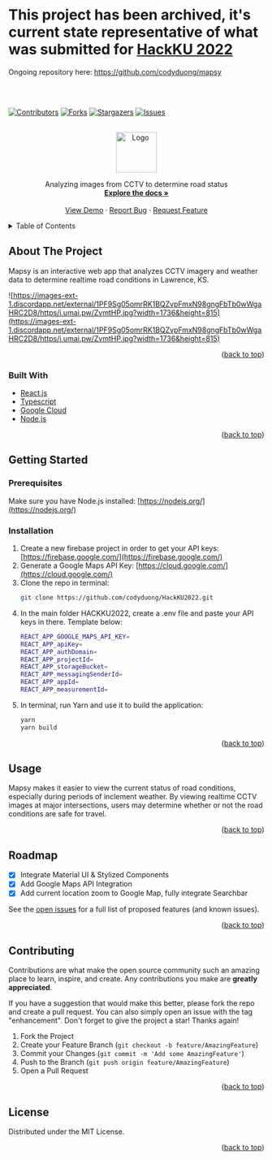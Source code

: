 # This project has been archived, it's current state representative of what was submitted for [HackKU 2022](https://devpost.com/software/mapsy)
Ongoing repository here: https://github.com/codyduong/mapsy

<br></br>
<div id="top"></div>

<!-- PROJECT SHIELDS -->
<!--
*** I'm using markdown "reference style" links for readability.
*** Reference links are enclosed in brackets [ ] instead of parentheses ( ).
*** See the bottom of this document for the declaration of the reference variables
*** for contributors-url, forks-url, etc. This is an optional, concise syntax you may use.
*** https://www.markdownguide.org/basic-syntax/#reference-style-links
-->
[![Contributors][contributors-shield]][contributors-url]
[![Forks][forks-shield]][forks-url]
[![Stargazers][stars-shield]][stars-url]
[![Issues][issues-shield]][issues-url]


<!-- PROJECT LOGO -->
<br />
<div align="center">
  <a href="https://github.com/codyduong/HackKU2022">
    <img src="https://media.discordapp.net/attachments/962428918206459924/962542551972339762/TH5Mgm-t.png?width=1328&height=972" alt="Logo" width="80" height="80">
  </a>

  <p align="center">
    Analyzing images from CCTV to determine road status
    <br />
    <a href="https://github.com/codyduong/HackKU2022"><strong>Explore the docs »</strong></a>
    <br />
    <br />
    <a href="https://github.com/codyduong/HackKU2022">View Demo</a>
    ·
    <a href="https://github.com/codyduong/HackKU2022/issues">Report Bug</a>
    ·
    <a href="https://github.com/codyduong/HackKU2022/issues">Request Feature</a>
  </p>
</div>



<!-- TABLE OF CONTENTS -->
<details>
  <summary>Table of Contents</summary>
  <ol>
    <li>
      <a href="#about-the-project">About The Project</a>
      <ul>
        <li><a href="#built-with">Built With</a></li>
      </ul>
    </li>
    <li>
      <a href="#getting-started">Getting Started</a>
      <ul>
        <li><a href="#prerequisites">Prerequisites</a></li>
        <li><a href="#installation">Installation</a></li>
      </ul>
    </li>
    <li><a href="#usage">Usage</a></li>
    <li><a href="#roadmap">Roadmap</a></li>
    <li><a href="#contributing">Contributing</a></li>
    <li><a href="#license">License</a></li>
  </ol>
</details>



<!-- ABOUT THE PROJECT -->
## About The Project


Mapsy is an interactive web app that analyzes CCTV imagery and weather data to determine realtime road conditions in Lawrence, KS.

![https://images-ext-1.discordapp.net/external/1PF9Sg05omrRK1BQZvpFmxN98gngFbTb0wWgaHRC2D8/https/i.umai.pw/ZvmtHP.jpg?width=1736&height=815](https://images-ext-1.discordapp.net/external/1PF9Sg05omrRK1BQZvpFmxN98gngFbTb0wWgaHRC2D8/https/i.umai.pw/ZvmtHP.jpg?width=1736&height=815)

<p align="right">(<a href="#top">back to top</a>)</p>



### Built With

* [React.js](https://reactjs.org/)
* [Typescript](https://typescriptlang.org/)
* [Google Cloud](https://cloud.google.com/)
* [Node.js](https://nodejs.org/)

<p align="right">(<a href="#top">back to top</a>)</p>



<!-- GETTING STARTED -->
## Getting Started

### Prerequisites

Make sure you have Node.js installed: [https://nodejs.org/](https://nodejs.org/)

### Installation

1. Create a new firebase project in order to get your API keys: [https://firebase.google.com/](https://firebase.google.com/)
2. Generate a Google Maps API Key: [https://cloud.google.com/](https://cloud.google.com/)
3. Clone the repo in terminal:
   ```sh
   git clone https://github.com/codyduong/HackKU2022.git
   ```
4. In the main folder HACKKU2022, create a .env file and paste your API keys in there. Template below:
   ```sh
   REACT_APP_GOOGLE_MAPS_API_KEY=
   REACT_APP_apiKey=
   REACT_APP_authDomain=
   REACT_APP_projectId=
   REACT_APP_storageBucket=
   REACT_APP_messagingSenderId=
   REACT_APP_appId=
   REACT_APP_measurementId=
   ```
5. In terminal, run Yarn and use it to build the application:
   ```js
   yarn
   yarn build
   ```

<p align="right">(<a href="#top">back to top</a>)</p>



<!-- USAGE EXAMPLES -->
## Usage

Mapsy makes it easier to view the current status of road conditions, especially during periods of inclement weather. By viewing realtime CCTV images at major intersections, users may determine whether or not the road conditions are safe for travel. 

<p align="right">(<a href="#top">back to top</a>)</p>



<!-- ROADMAP -->
## Roadmap

- [x] Integrate Material UI & Stylized Components
- [x] Add Google Maps API Integration
- [x] Add current location zoom to Google Map, fully integrate Searchbar

See the [open issues](https://github.com/codyduong/HackKU2022/issues) for a full list of proposed features (and known issues).

<p align="right">(<a href="#top">back to top</a>)</p>



<!-- CONTRIBUTING -->
## Contributing

Contributions are what make the open source community such an amazing place to learn, inspire, and create. Any contributions you make are **greatly appreciated**.

If you have a suggestion that would make this better, please fork the repo and create a pull request. You can also simply open an issue with the tag "enhancement".
Don't forget to give the project a star! Thanks again!

1. Fork the Project
2. Create your Feature Branch (`git checkout -b feature/AmazingFeature`)
3. Commit your Changes (`git commit -m 'Add some AmazingFeature'`)
4. Push to the Branch (`git push origin feature/AmazingFeature`)
5. Open a Pull Request

<p align="right">(<a href="#top">back to top</a>)</p>



<!-- LICENSE -->
## License

Distributed under the MIT License.

<p align="right">(<a href="#top">back to top</a>)</p>


<!-- MARKDOWN LINKS & IMAGES -->
<!-- https://www.markdownguide.org/basic-syntax/#reference-style-links -->
[contributors-shield]: https://img.shields.io/github/contributors/codyduong/HackKU2022.svg?style=for-the-badge
[contributors-url]: https://github.com/codyduong/HackKU2022/graphs/contributors
[forks-shield]: https://img.shields.io/github/forks/codyduong/HackKU2022.svg?style=for-the-badge
[forks-url]: https://github.com/codyduong/HackKU2022/network/members
[stars-shield]: https://img.shields.io/github/stars/codyduong/HackKU2022.svg?style=for-the-badge
[stars-url]: https://github.com/codyduong/HackKU2022/stargazers
[issues-shield]: https://img.shields.io/github/issues/codyduong/HackKU2022.svg?style=for-the-badge
[issues-url]: https://github.com/codyduong/HackKU2022/issues
[license-shield]: https://img.shields.io/github/license/codyduong/HackKU2022.svg?style=for-the-badge
[license-url]: https://github.com/codyduong/HackKU2022/blob/master/LICENSE.txt
[linkedin-shield]: https://img.shields.io/badge/-LinkedIn-black.svg?style=for-the-badge&logo=linkedin&colorB=555
[linkedin-url]: https://linkedin.com/in/linkedin_username
[product-screenshot]: images/screenshot.png
